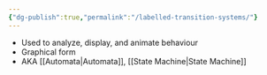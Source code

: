 ```yaml
---
{"dg-publish":true,"permalink":"/labelled-transition-systems/"}
---
```


- Used to analyze, display, and animate behaviour
- Graphical form
- AKA [[Automata\|Automata]], [[State Machine\|State Machine]]